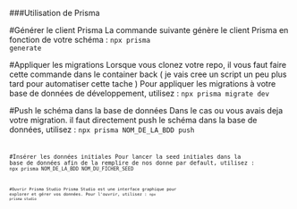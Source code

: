 ###Utilisation de Prisma

#Générer le client Prisma
La commande suivante génère le client Prisma en fonction de votre schéma :
<code>npx prisma generate</code>

#Appliquer les migrations
Lorsque vous clonez votre repo, il vous faut faire cette commande dans le container back
( je vais cree un script un peu plus tard pour automatiser cette tache )
Pour appliquer les migrations à votre base de données de développement, utilisez :
<code>npx prisma migrate dev</code>

#Push le schéma dans la base de données
Dans le cas ou vous avais deja votre migration. il faut directement push le schéma dans la base de données, utilisez :
<code>npx prisma NOM_DE_LA_BDD push<code>

#Insérer les données initiales
Pour lancer la seed initiales dans la base de données afin de la remplire de nos donne par default, utilisez :
<code>npx prisma NOM_DE_LA_BDD NOM_DU_FICHER_SEED<code>

#Ouvrir Prisma Studio
Prisma Studio est une interface graphique pour explorer et gérer vos données. Pour l'ouvrir, utilisez :
<code>npx prisma studio<code>